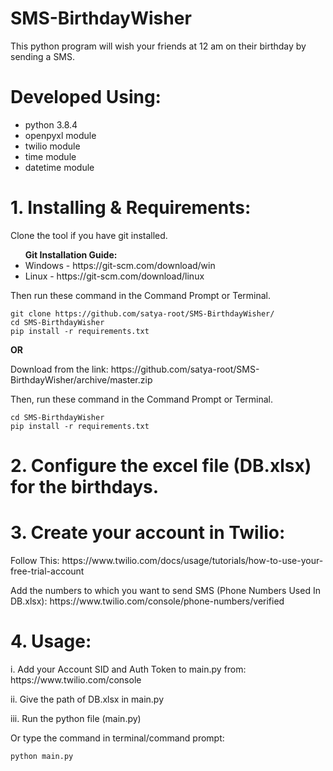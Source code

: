 # SMS-BirthdayWisher
<p> This python program will wish your friends at 12 am on their birthday by sending a SMS. </p>

# Developed Using:
<ul>
  <li> python 3.8.4 </li>
  <li> openpyxl module </li>
  <li> twilio module </li>
  <li> time module </li>
  <li> datetime module </li>
</ul>

# 1. Installing & Requirements:
<p> Clone the tool if you have git installed. </p>
<b> <ul> Git Installation Guide: </b>
  <li>Windows - https://git-scm.com/download/win </li>
  <li>Linux - https://git-scm.com/download/linux </li>
  </ul>
Then run these command in the Command Prompt or Terminal.

```
git clone https://github.com/satya-root/SMS-BirthdayWisher/
cd SMS-BirthdayWisher
pip install -r requirements.txt
```
<p> <b>        OR </b> </p>
<p> Download from the link: https://github.com/satya-root/SMS-BirthdayWisher/archive/master.zip <p>
Then, run these command in the Command Prompt or Terminal.

```
cd SMS-BirthdayWisher
pip install -r requirements.txt
```
# 2. Configure the excel file (DB.xlsx) for the birthdays.

# 3. Create your account in Twilio: 
<p> Follow This: https://www.twilio.com/docs/usage/tutorials/how-to-use-your-free-trial-account </p>
<p> Add the numbers to which you want to send SMS (Phone Numbers Used In DB.xlsx): https://www.twilio.com/console/phone-numbers/verified </p>

# 4. Usage:
<p> i.   Add your Account SID and Auth Token to main.py from: https://www.twilio.com/console </p>
<p> ii.  Give the path of DB.xlsx in main.py </p>
<p> iii. Run the python file (main.py) </p>
  
<p> Or type the command in terminal/command prompt: </p>

```
python main.py
```
